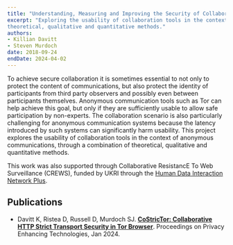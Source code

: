 ```yaml
---
title: "Understanding, Measuring and Improving the Security of Collaboration Tools"
excerpt: "Exploring the usability of collaboration tools in the context of anonymous communications, through a combination of
theoretical, qualitative and quantitative methods."
authors:
- Killian Davitt
- Steven Murdoch
date: 2018-09-24
endDate: 2024-04-02
---
```


To achieve secure collaboration it is sometimes essential to not only to protect the content of communications, but also
protect the identity of participants from third party observers and possibly even between participants themselves.
Anonymous communication tools such as Tor can help achieve this goal, but only if they are sufficiently usable to allow
safe participation by non-experts. The collaboration scenario is also particularly challenging for anonymous
communication systems because the latency introduced by such systems can significantly harm usability. This project
explores the usability of collaboration tools in the context of anonymous communications, through a combination of
theoretical, qualitative and quantitative methods.

This work was also supported through Collaborative ResistancE To Web Surveillance (CREWS), funded by UKRI through the
[Human Data Interaction  Network Plus](https://hdi-network.org/).

## Publications

- Davitt K, Ristea D, Russell D, Murdoch SJ. **[CoStricTor: Collaborative HTTP Strict Transport Security in Tor
  Browser](https://discovery.ucl.ac.uk/id/eprint/10181054)**. Proceedings on Privacy Enhancing Technologies, Jan 2024.